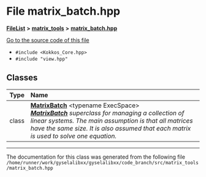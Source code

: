 

# File matrix\_batch.hpp



[**FileList**](files.md) **>** [**matrix\_tools**](dir_8cedd1260cc2f2819c8df2fc66ad98b5.md) **>** [**matrix\_batch.hpp**](matrix__batch_8hpp.md)

[Go to the source code of this file](matrix__batch_8hpp_source.md)



* `#include <Kokkos_Core.hpp>`
* `#include "view.hpp"`















## Classes

| Type | Name |
| ---: | :--- |
| class | [**MatrixBatch**](classMatrixBatch.md) &lt;typename ExecSpace&gt;<br>[_**MatrixBatch**_](classMatrixBatch.md) _superclass for managing a collection of linear systems. The main assumption is that all matrices have the same size. It is also assumed that each matrix is used to solve one equation._ |



















































------------------------------
The documentation for this class was generated from the following file `/home/runner/work/gyselalibxx/gyselalibxx/code_branch/src/matrix_tools/matrix_batch.hpp`

